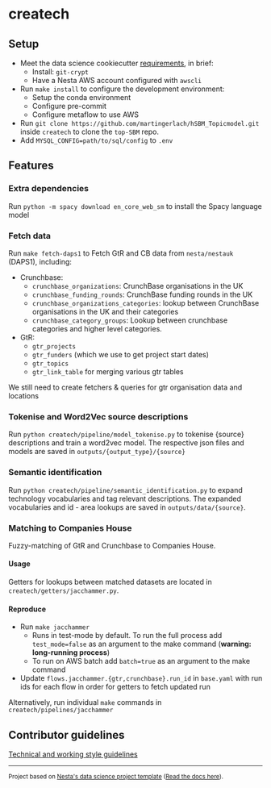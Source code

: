 # createch

## Setup

- Meet the data science cookiecutter [requirements](http://nestauk.github.io/ds-cookiecutter), in brief:
  - Install: `git-crypt`
  - Have a Nesta AWS account configured with `awscli`
- Run `make install` to configure the development environment:
  - Setup the conda environment
  - Configure pre-commit
  - Configure metaflow to use AWS
- Run `git clone https://github.com/martingerlach/hSBM_Topicmodel.git` inside `createch` to clone the `top-SBM` repo.
- Add `MYSQL_CONFIG=path/to/sql/config` to `.env`

## Features

### Extra dependencies

Run `python -m spacy download en_core_web_sm` to install the Spacy language model

### Fetch data

Run `make fetch-daps1` to Fetch GtR and CB data from `nesta/nestauk` (DAPS1), including:

- Crunchbase:
  - `crunchbase_organizations`: CrunchBase organisations in the UK
  - `crunchbase_funding_rounds`: CrunchBase funding rounds in the UK
  - `crunchbase_organizations_categories`: lookup between CrunchBase organisations in the UK and their categories
  - `crunchbase_category_groups`: Lookup between crunchbase categories and higher level categories.
- GtR:
  - `gtr_projects`
  - `gtr_funders` (which we use to get project start dates)
  - `gtr_topics`
  - `gtr_link_table` for merging various gtr tables

We still need to create fetchers & queries for gtr organisation data and locations

### Tokenise and Word2Vec source descriptions

Run `python createch/pipeline/model_tokenise.py` to tokenise {source} descriptions and train a word2vec model. The respective json files and models are saved in `outputs/{output_type}/{source}`

### Semantic identification

Run `python createch/pipeline/semantic_identification.py` to expand technology vocabularies and tag relevant descriptions. The expanded vocabularies and id - area lookups are saved in `outputs/data/{source}`.

### Matching to Companies House

Fuzzy-matching of GtR and Crunchbase to Companies House.

#### Usage

Getters for lookups between matched datasets are located in `createch/getters/jacchammer.py`.

#### Reproduce

- Run `make jacchammer`
  - Runs in test-mode by default. To run the full process add `test_mode=false` as an argument to the make command (**warning: long-running process**)
  - To run on AWS batch add `batch=true` as an argument to the make command
- Update `flows.jacchammer.{gtr,crunchbase}.run_id` in `base.yaml` with run ids for each flow in order for getters to fetch updated run

Alternatively, run individual `make` commands in `createch/pipelines/jacchammer`

## Contributor guidelines

[Technical and working style guidelines](https://github.com/nestauk/ds-cookiecutter/blob/master/GUIDELINES.md)

---

<small><p>Project based on <a target="_blank" href="https://github.com/nestauk/ds-cookiecutter">Nesta's data science project template</a>
(<a href="http://nestauk.github.io/ds-cookiecutter">Read the docs here</a>).
</small>
